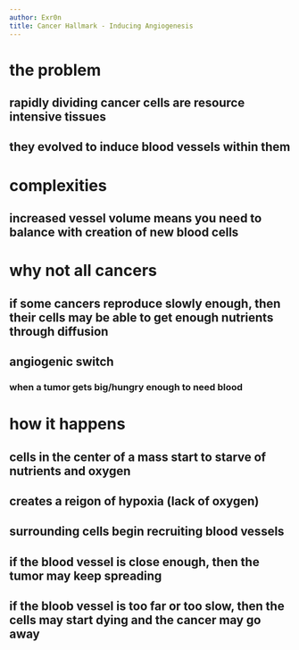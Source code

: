 ```yaml
---
author: Exr0n
title: Cancer Hallmark - Inducing Angiogenesis
---
```


# the problem

## rapidly dividing cancer cells are resource intensive tissues

## they evolved to induce blood vessels within them

# complexities

## increased vessel volume means you need to balance with creation of new blood cells

# why not all cancers

## if some cancers reproduce slowly enough, then their cells may be able to get enough nutrients through diffusion

## angiogenic switch

### when a tumor gets big/hungry enough to need blood

# how it happens

## cells in the center of a mass start to starve of nutrients and oxygen

## creates a reigon of hypoxia (lack of oxygen)

## surrounding cells begin recruiting blood vessels

## if the blood vessel is close enough, then the tumor may keep spreading

## if the bloob vessel is too far or too slow, then the cells may start dying and the cancer may go away
